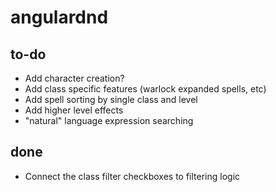 # angulardnd

## to-do

- Add character creation?
- Add class specific features (warlock expanded spells, etc)
- Add spell sorting by single class and level 
- Add higher level effects
- "natural" language expression searching


## done
- Connect the class filter checkboxes to filtering logic